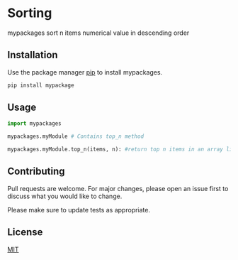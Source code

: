 # Sorting

mypackages sort n items numerical value in descending order

## Installation

Use the package manager [pip](https://pip.pypa.io/en/stable/) to install mypackages.

```bash
pip install mypackage
```

## Usage

```python
import mypackages

mypackages.myModule # Contains top_n method

mypackages.myModule.top_n(items, n): #return top n items in an array list

```

## Contributing

Pull requests are welcome. For major changes, please open an issue first to discuss what you would like to change.

Please make sure to update tests as appropriate.

## License

[MIT](https://choosealicense.com/licenses/mit/)
